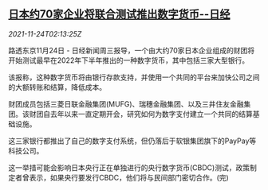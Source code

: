 <!--1637721062000-->
[日本约70家企业将联合测试推出数字货币--日经](https://cn.reuters.com/article/japan-digital-currency-test-1124-wedn-idCNKBS2I9056)
------

<div><i>2021-11-24T02:13:25Z</i></div><p>路透东京11月24日 - 日经新闻周三报导，一个由大约70家日本企业组成的财团将开始测试最早在2022年下半年推出的一种数字货币，其中包括三家大型银行。</p><p>该报称，这种数字货币将由银行存款支持，并使用一个共同的平台来加快公司之间的大额转账和结算，降低成本。</p><p>财团成员包括三菱日联金融集团(MUFG)、瑞穗金融集团、以及三井住友金融集团。该财团自去年以来一直定期开会，研究如何为数字支付建立一个共同的结算基础设施。</p><p>这三家银行都推出了自己的数字支付系统，但仍落后于软银集团旗下的PayPay等科技公司。</p><p>这一举措可能会影响日本央行正在单独进行的央行数字货币(CBDC)测试，政策制定者曾表示，如果央行要发行CBDC，他们将与民间部门密切合作。(完)</p>
